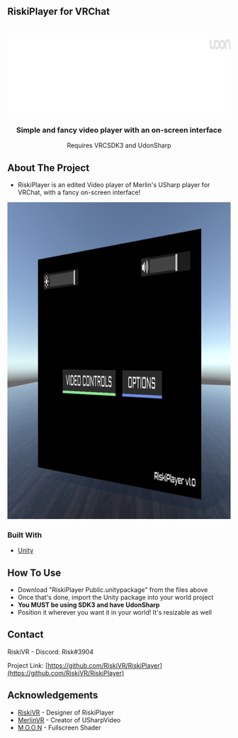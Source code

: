 ## RiskiPlayer for VRChat

<!-- PROJECT LOGO -->
<br />
<p align="center">
  <a href="https://github.com/RiskiVR/RiskiPlayer">
    <img src="https://github.com/RiskiVR/RiskiPlayer/blob/main/images/RiskiPlayerLogo.png" alt="Logo" width="1000" height="170">
  </a>

  <h3 align="center">Simple and fancy video player with an on-screen interface</h3>

  <p align="center">
    Requires VRCSDK3 and UdonSharp
    <br />
  </p>
</p>

<!-- ABOUT THE PROJECT -->
## About The Project

- RiskiPlayer is an edited Video player of Merlin's USharp player for VRChat, with a fancy on-screen interface!

<img src="https://github.com/RiskiVR/RiskiPlayer/blob/main/images/RiskiPlayer.png" alt="Player" width="1280" height="715">

### Built With

* [Unity](https://unity.com/)

<!-- GETTING STARTED -->
## How To Use

 - Download "RiskiPlayer Public.unitypackage" from the files above
 - Once that's done, import the Unity package into your world project
 - **You MUST be using SDK3 and have UdonSharp**
 - Position it wherever you want it in your world! It's resizable as well

<!-- CONTACT -->
## Contact

RiskiVR - Discord: Risk#3904

Project Link: [https://github.com/RiskiVR/RiskiPlayer](https://github.com/RiskiVR/RiskiPlayer)



<!-- ACKNOWLEDGEMENTS -->
## Acknowledgements

* [RiskiVR](https://www.patreon.com/riskivr) - Designer of RiskiPlayer
* [MerlinVR](https://github.com/MerlinVR/USharpVideo) - Creator of USharpVideo
* [M.O.O.N](https://www.youtube.com/channel/UC6pqxF0s6FSu6oVm-70lzqQ) - Fullscreen Shader

